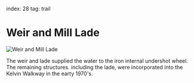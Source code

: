 index: 28
tag: trail

# Weir and Mill Lade

![Weir and Mill Lade](images/weir-and-mill-lade.jpg)

The weir and lade supplied the water to the iron internal
undershot wheel. The remaining structures. including
the lade, were incorporated into the Kelvin Walkway in
the earty 1970's.
